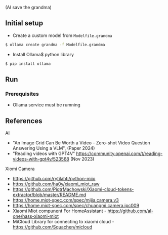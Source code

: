 (AI save the grandma)

## Initial setup
- Create a custom model from `Modelfile.grandma`
```sh
$ ollama create grandma -f Modelfile.grandma
```
- Install Ollama$ python library
```sh
$ pip install ollama
```

## Run 
### Prerequisites
- Ollama service must be rumning

## References
AI
- "An Image Grid Can Be Worth a Video - Zero-shot Video Question Answering Using a VLM", (Paper 2024)
- "Reading videos with GPT4V" https://community.openai.com/t/reading-videos-with-gpt4v/523568 (Nov 2023)

Xiomi Camera
- https://github.com/rytilahti/python-miio
- https://github.com/ha0y/xiaomi_miot_raw
- https://github.com/PiotrMachowski/Xiaomi-cloud-tokens-extractor/blob/master/README.md
- https://home.miot-spec.com/spec/mijia.camera.v3
- https://home.miot-spec.com/spec/chuangmi.camera.ipc009
- Xiaomi Miot compunent For HomeAssistant - https://github.com/al-one/hass-xiaomi-miot
- MiCloud Library for connecting to xiaomi cloud - https://github.com/Squachen/micloud